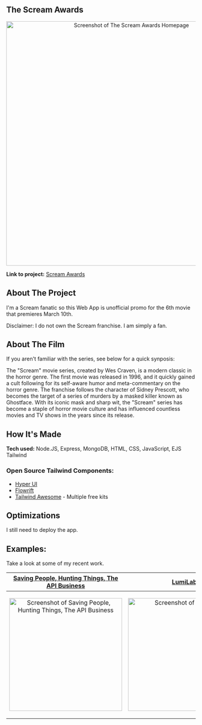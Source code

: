 ## The Scream Awards

<p align="center">
<img alt="Screenshot of The Scream Awards Homepage" width="650" src="https://user-images.githubusercontent.com/111663583/221277080-8b161467-caae-4d5a-af2c-7c31bcc25794.gif"></img>
</p>



**Link to project:** [Scream Awards](https://screamawards.cyclic.app/)

## About The Project

I'm a Scream fanatic so this Web App is unofficial promo for the 6th movie that premieres March 10th.

Disclaimer: I do not own the Scream franchise. I am simply a fan.

## About The Film

If you aren't familiar with the series, see below for a quick synposis:

The "Scream" movie series, created by Wes Craven, is a modern classic in the horror genre. The first movie was released in 1996, and it quickly gained a cult following for its self-aware humor and meta-commentary on the horror genre. The franchise follows the character of Sidney Prescott, who becomes the target of a series of murders by a masked killer known as Ghostface. With its iconic mask and sharp wit, the "Scream" series has become a staple of horror movie culture and has influenced countless movies and TV shows in the years since its release.

## How It's Made

**Tech used:**  Node.JS, Express, MongoDB, HTML, CSS, JavaScript, EJS Tailwind

### Open Source Tailwind Components:
- [Hyper UI](https://www.hyperui.dev/)
- [Flowrift](https://flowrift.com/c/cta)
- [Tailwind Awesome](https://www.tailwindawesome.com/?price=free&type=kit) - Multiple free kits

## Optimizations

I still need to deploy the app. 

## Examples:

Take a look at some of my recent work.

| [Saving People, Hunting Things, The API Business](https://github.com/nicoledicochea/savingPeople-huntingThings-theApiBusiness) | [LumiLab](https://github.com/nicoledicochea/lumi-lab) |
|--|--|
| <p align="center"><img alt="Screenshot of Saving People, Hunting Things, The API Business" width="300" src="https://user-images.githubusercontent.com/111663583/201507344-ad0ea063-1408-4794-ad52-dde4f7f3b189.gif"></img></p> |  <p align="center"><img alt="Screenshot of LumiLab" width="300" src="https://user-images.githubusercontent.com/111663583/218010069-7eb61449-b943-4c96-a258-589ba5f93c21.gif"></img></p> |
